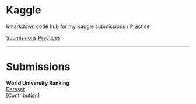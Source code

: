 # Kaggle
Rmarkdown code hub for my Kaggle submissions / Practice 

[Submissions](#submissions)
[Practices](#practices)

---

# Submissions

**World University Ranking**
<br>
[Dataset](https://www.kaggle.com/mylesoneill/world-university-rankings)
<br>
[Contribution]  
